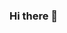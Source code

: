 ### Hi there 👋

<!--
**tinaylee/tinaylee** is a ✨ _special_ ✨ repository because its `README.md` (this file) appears on your GitHub profile.

Here are some ideas to get you started:

- 🔭 I’m currently working on web app test automation in Python
- 🌱 I’m currently learning web development in Python 
- 😄 Pronouns: She/Her
-->
